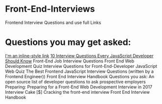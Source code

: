 # Front-End-Interviews
Frontend  Interview Questions and use full Links


# Questions you may get asked:
[I'm an inline-style link](https://www.google.com)
[10 Interview Questions Every JavaScript Developer Should Know]("https://medium.com/javascript-scene/10-interview-questions-every-javascript-developer-should-know-6fa6bdf5ad95")
Front-End Job Interview Questions
Front End Web Development Quiz
Interview Questions for Front-End-Developer
JavaScript Web Quiz
The Best Frontend JavaScript Interview Questions (written by a Frontend Engineer))
Front End Interview Handbook
Questions you ask:
An open source list of developer questions to ask prospective employers
Preparing:
Preparing for a Front-End Web Development Interview in 2017
Interview Cake [$]
Cracking the front-end interview
Front End Interview Handbook
